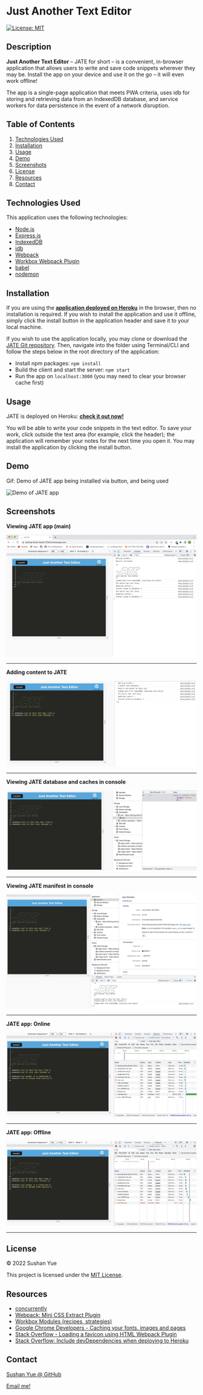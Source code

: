 # Just Another Text Editor

[![License: MIT](https://img.shields.io/badge/License-MIT-yellow.svg)](https://opensource.org/licenses/MIT)

## Description

**Just Another Text Editor** – JATE for short – is a convenient, in-browser application that allows users to write and save code snippets wherever they may be. Install the app on your device and use it on the go – it will even work offline!

The app is a single-page application that meets PWA criteria, uses idb for storing and retrieving data from an IndexedDB database, and service workers for data persistence in the event of a network disruption.

## Table of Contents

1. [Technologies Used](#technologies-used)
2. [Installation](#installation)
3. [Usage](#usage)
4. [Demo](#demo)
5. [Screenshots](#screenshots)
6. [License](#license)
7. [Resources](#resources)
8. [Contact](#contact)

## Technologies Used

This application uses the following technologies:

- [Node.js](https://nodejs.dev/)
- [Express.js](https://expressjs.com/)
- [IndexedDB](https://developer.mozilla.org/en-US/docs/Web/API/IndexedDB_API)
- [idb](https://www.npmjs.com/package/idb)
- [Webpack](https://webpack.js.org/guides/progressive-web-application/)
- [Workbox Webpack Plugin](https://developer.chrome.com/docs/workbox/modules/workbox-webpack-plugin/)
- [babel](https://babeljs.io/docs/en/)
- [nodemon](https://www.npmjs.com/package/nodemon)

## Installation

If you are using the **[application deployed on Heroku](https://alluring-kenai-fjords-57043.herokuapp.com/)** in the browser, then no installation is required. If you wish to install the application and use it offline, simply click the install button in the application header and save it to your local machine.

If you wish to use the application locally, you may clone or download the [JATE Git repository](). Then, navigate into the folder using Terminal/CLI and follow the steps below in the root directory of the application:

- Install npm packages: `npm install`
- Build the client and start the server: `npm start`
- Run the app on `localhost:3000` (you may need to clear your browser cache first)

## Usage

JATE is deployed on Heroku: **[check it out now!](https://alluring-kenai-fjords-57043.herokuapp.com/)**

You will be able to write your code snippets in the text editor. To save your work, click outside the text area (for example, click the header); the application will remember your notes for the next time you open it. You may install the application by clicking the install button.

## Demo

Gif: Demo of JATE app being installed via button, and being used

![Demo of JATE app](assets/images/demo-jate-app.gif?raw=true "Demo of JATE app")

## Screenshots

**Viewing JATE app (main)**

![Screenshot of JATE app: Main](assets/images/screenshot-jate-app.jpg?raw=true "Screenshot of JATE app: Main")

---

**Adding content to JATE**

![Screenshot of JATE app: Adding content](assets/images/screenshot-content.jpg?raw=true "Screenshot of JATE app: Adding content")

---

**Viewing JATE database and caches in console**

![Screenshot of JATE app: Database and caches](assets/images/screenshot-caches.jpg?raw=true "Screenshot of JATE app: Database and caches")

---

**Viewing JATE manifest in console**

![Screenshot of JATE app: Manifest](assets/images/screenshot-manifest.jpg?raw=true "Screenshot of JATE app: Manifest")

---

**JATE app: Online**

![Screenshot of JATE app: Online](assets/images/screenshot-online.jpg?raw=true "Screenshot of JATE app: Online")

---

**JATE app: Offline**

![Screenshot of JATE app: Offline](assets/images/screenshot-offline.jpg?raw=true "Screenshot of JATE app: Offline")

---

## License

© 2022 Sushan Yue

This project is licensed under the [MIT License](./LICENSE.txt).

## Resources

- [concurrently](https://www.npmjs.com/package/concurrently)
- [Webpack: Mini CSS Extract Plugin](https://webpack.js.org/plugins/mini-css-extract-plugin/)
- [Workbox Modules (recipes, strategies)](https://developer.chrome.com/docs/workbox/modules)
- [Google Chrome Developers - Caching your fonts, images and pages](https://www.youtube.com/watch?v=utxTqssjp-o&t=157s)
- [Stack Overflow - Loading a favicon using HTML Webpack Plugin](https://stackoverflow.com/questions/52024445/index-html-template-isnt-loading-favicon-for-htmlwebpackplugin/66761341#66761341)
- [Stack Overflow: Include devDependencies when deploying to Heroku](https://stackoverflow.com/questions/22954782/how-can-i-make-heroku-install-devdependencies?fbclid=IwAR0Bf3EEO05b6LJ2QscWrCa2L6CtMWlsXfGYNMWLVN739G18kgtmGt5Gqqs&answertab=scoredesc#tab-top)

## Contact

[Sushan Yue @ GitHub](https://github.com/AtlantaBlack)

[Email me!](mailto:syue.dev@gmail.com)
